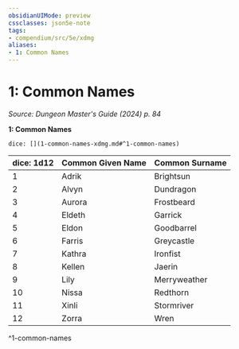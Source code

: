 ```yaml
---
obsidianUIMode: preview
cssclasses: json5e-note
tags:
- compendium/src/5e/xdmg
aliases:
- 1: Common Names
---
```

# 1: Common Names
*Source: Dungeon Master's Guide (2024) p. 84* 

**1: Common Names**

`dice: [](1-common-names-xdmg.md#^1-common-names)`

| dice: 1d12 | Common Given Name | Common Surname |
|------------|-------------------|----------------|
| 1 | Adrik | Brightsun |
| 2 | Alvyn | Dundragon |
| 3 | Aurora | Frostbeard |
| 4 | Eldeth | Garrick |
| 5 | Eldon | Goodbarrel |
| 6 | Farris | Greycastle |
| 7 | Kathra | Ironfist |
| 8 | Kellen | Jaerin |
| 9 | Lily | Merryweather |
| 10 | Nissa | Redthorn |
| 11 | Xinli | Stormriver |
| 12 | Zorra | Wren |
^1-common-names